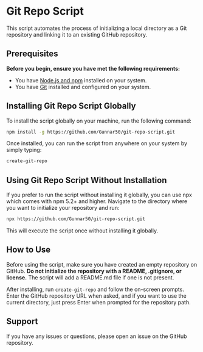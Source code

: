 # Git Repo Script

This script automates the process of initializing a local directory as a Git repository and linking it to an existing GitHub repository.

## Prerequisites

**Before you begin, ensure you have met the following requirements:**

- You have [Node.js and npm](https://nodejs.org/) installed on your system.
- You have [Git](https://git-scm.com/) installed and configured on your system.

## Installing Git Repo Script Globally

To install the script globally on your machine, run the following command:

```sh
npm install -g https://github.com/Gunnar50/git-repo-script.git
```

Once installed, you can run the script from anywhere on your system by simply typing:

```sh
create-git-repo
```

## Using Git Repo Script Without Installation

If you prefer to run the script without installing it globally, you can use npx which comes with npm 5.2+ and higher. Navigate to the directory where you want to initialize your repository and run:

```sh
npx https://github.com/Gunnar50/git-repo-script.git
```

This will execute the script once without installing it globally.

## How to Use

Before using the script, make sure you have created an empty repository on GitHub. **Do not initialize the repository with a README, .gitignore, or license.** The script will add a README.md file if one is not present.

After installing, run `create-git-repo` and follow the on-screen prompts. Enter the GitHub repository URL when asked, and if you want to use the current directory, just press Enter when prompted for the repository path.

## Support

If you have any issues or questions, please open an issue on the GitHub repository.
